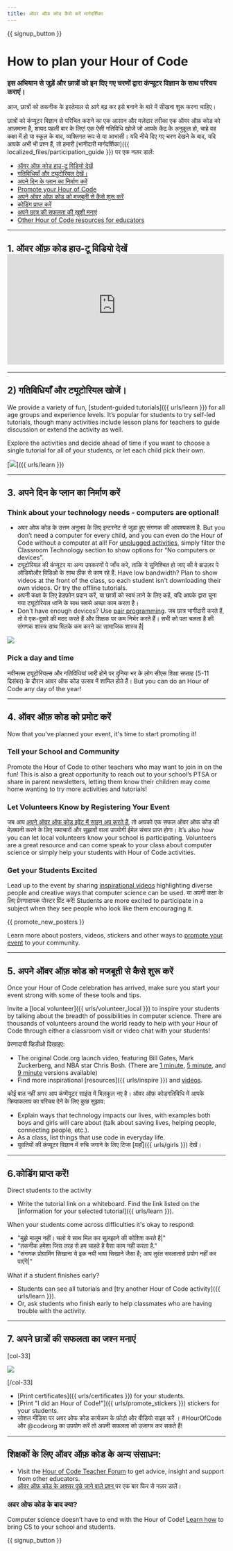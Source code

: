 ```yaml
---
title: ऑवर ऑफ़ कोड कैसे करें मार्गदर्शिका
---
```


{{ signup_button }}

# How to plan your Hour of Code

### इस अभियान से जुड़ें और छात्रों को इन दिए गए चरणों द्वारा कंप्यूटर विज्ञान के साथ परिचय कराएं।

आज, छात्रों को तकनीक के इस्तेमाल से आगे बढ़ कर इसे बनाने के बारे में सीखना शुरू करना चाहिए।

छात्रों को कंप्यूटर विज्ञान से परिचित कराने का एक आसान और मज़ेदार तरीका एक ऑवर ऑफ़ कोड को आज़माना है, शायद पहली बार के लिए! एक ऐसी गतिविधि खोजें जो आपके केंद्र के अनुकूल हो, चाहे वह कक्षा में हो या स्कूल के बाद, व्यक्तिगत रूप से या आभासी। यदि नीचे दिए गए चरण देखने के बाद, यदि आपके अभी भी प्रश्न हैं, तो हमारी [भागीदारी मार्गदर्शिका]({{ localized_files/participation_guide }}) पर एक नज़र डालें:

- [ऑवर ऑफ़ कोड हाउ-टू विडियो देखें](#how-to-video)
- [ गतिविधियाँ और ट्यूटोरियल देखें। ](#explore-activities)
- [अपने दिन के प्लान का निर्माण करें](#create-your-plan)
- [Promote your Hour of Code](#promote-your-hour)
- [अपने ऑवर ऑफ़ कोड को मजबूती से कैसे शुरू करें](#how-to-start)
- [कोडिंग प्राप्त करें](#code)
- [अपने छात्र की सफलता की ख़ुशी मनाएं](#celebrate)
- [Other Hour of Code resources for educators](#other-resources)

* * *

<a id="how-to-video"></a>

## 1. ऑवर ऑफ़ कोड हाउ-टू विडियो देखें <iframe width="500" height="255" src="https://www.youtube-nocookie.com/embed/SrnvvWDm73k" frameborder="0" allowfullscreen></iframe> 

* * *

<a id="explore-activities"></a>

## 2) गतिविधियाँ और ट्यूटोरियल खोजें।

We provide a variety of fun, [student-guided tutorials]({{ urls/learn }}) for all age groups and experience levels. It’s popular for students to try self-led tutorials, though many activities include lesson plans for teachers to guide discussion or extend the activity as well.

Explore the activities and decide ahead of time if you want to choose a single tutorial for all of your students, or let each child pick their own.

[![](/images/tutorials.png)]({{ urls/learn }})

* * *

<a id="create-your-plan"></a>

## 3. अपने दिन के प्लान का निर्माण करें

### Think about your technology needs - computers are optional!

- अवर ओफ कोड के उत्तम अनुभव के लिए इन्टरनेट से जुड़ा हुए संगणक की आवश्यकता है. But you don’t need a computer for every child, and you can even do the Hour of Code without a computer at all! For [unplugged activities](/learn), simply filter the Classroom Technology section to show options for “No computers or devices”.
- ट्यूटोरियल की कंप्यूटर या अन्य उपकरणों पे जाँच करे, ताकि ये सुनिश्चित हो जाए की वे ब्राउज़र पे ऑडियोऔर विडिओ के साथ ठीक से काम रहे हैं. Have low bandwidth? Plan to show videos at the front of the class, so each student isn't downloading their own videos. Or try the offline tutorials.
- अपनी कक्षा के लिए हेडफ़ोन प्रदान करें, या छात्रों को स्वयं लाने के लिए कहें, यदि आपके द्वारा चुना गया ट्यूटोरियल ध्वनि के साथ सबसे अच्छा काम करता है।
- Don't have enough devices? Use [pair programming](https://www.youtube.com/watch?v=vgkahOzFH2Q). जब छात्र भागीदारी करते हैं, तो वे एक-दूसरे की मदद करते हैं और शिक्षक पर कम निर्भर करते हैं। सभी को पता चलता है की संगणक शास्त्र साथ मिलके कम करने का सामाजिक शास्त्र है|

<img src="/images/fit-600/group_ipad.jpg" />

### Pick a day and time

नवीनतम ट्यूटोरियल्स और गतिविधियां जारी होने पर दुनिया भर के लोग सीएस शिक्षा सप्ताह (5-11 दिसंबर) के दौरान आवर ऑफ कोड उत्सव में शामिल होते हैं। But you can do an Hour of Code any day of the year!

* * *

<a id="promote-your-hour"></a>

## 4. ऑवर ऑफ़ कोड को प्रमोट करें

Now that you've planned your event, it's time to start promoting it!

### Tell your School and Community

Promote the Hour of Code to other teachers who may want to join in on the fun! This is also a great opportunity to reach out to your school’s PTSA or share in parent newsletters, letting them know their children may come home wanting to try more activities and tutorials!

### Let Volunteers Know by Registering Your Event

जब आप [अपने ऑवर ऑफ कोड इवेंट में साइन अप करते हैं](/events), तो आपको एक सफल ऑवर ऑफ कोड की मेज़बानी करने के लिए समाचारों और सुझावों वाला उपयोगी ईमेल संचार प्राप्त होगा। It’s also how you can let local volunteers know your school is participating. Volunteers are a great resource and can come speak to your class about computer science or simply help your students with Hour of Code activities.

### Get your Students Excited

Lead up to the event by sharing [inspirational videos](/promote/resources) highlighting diverse people and creative ways that computer science can be used. या अपनी कक्षा के लिए प्रेरणादायक पोस्टर प्रिंट करें! Students are more excited to participate in a subject when they see people who look like them encouraging it.

{{ promote_new_posters }}

Learn more about posters, videos, stickers and other ways to [promote your event](/promote/resources#posters) to your community.

* * *

<a id="how-to-start"></a>

## 5. अपने ऑवर ऑफ़ कोड को मजबूती से कैसे शुरू करें

Once your Hour of Code celebration has arrived, make sure you start your event strong with some of these tools and tips.

Invite a [local volunteer]({{ urls/volunteer_local }}) to inspire your students by talking about the breadth of possibilities in computer science. There are thousands of volunteers around the world ready to help with your Hour of Code through either a classroom visit or video chat with your students!

प्रेरणादायी व्हिडीओ दिखाइए:

- The original Code.org launch video, featuring Bill Gates, Mark Zuckerberg, and NBA star Chris Bosh. (There are [1 minute](https://www.youtube.com/watch?v=qYZF6oIZtfc), [5 minute](https://www.youtube.com/watch?v=nKIu9yen5nc), and [9 minute](https://www.youtube.com/watch?v=dU1xS07N-FA) versions available)
- Find more inspirational [resources]({{ urls/inspire }}) and [videos](https://www.youtube.com/playlist?list=PLzdnOPI1iJNfpD8i4Sx7U0y2MccnrNZuP).

कोई बात नहीं अगर आप कंप्मेंयूटर साइंस में बिलकुल नए है। ऑवर ऑफ़ कोडगतिविधि में आपके क्रियाकलाप का परिचय देने के लिए कुछ सुझाव:

- Explain ways that technology impacts our lives, with examples both boys and girls will care about (talk about saving lives, helping people, connecting people, etc.).
- As a class, list things that use code in everyday life.
- युवतियों की कंप्यूटर विज्ञान में रुचि जगाने के लिए टिप्स [यहाँ]({{ urls/girls }}) देखें।

* * *

<a id="code"></a>

## 6.कोडिंग प्राप्त करें!

Direct students to the activity

- Write the tutorial link on a whiteboard. Find the link listed on the [information for your selected tutorial]({{ urls/learn }}).

When your students come across difficulties it's okay to respond:

- "मुझे मालूम नहीं। चलो ये साथ मिल कर सुलझाने की कोशिश करते है|"
- "तकनीक हमेशा जिस तरह से हम चाहते है वैसा काम नहीं करता है."
- "संगणक प्रोग्रामिंग सिखाना ये इक नयी भाषा सिखाने जैसा है; आप तुरंत सरलातासे प्रयोग नहीं कर पाएंगे|"

What if a student finishes early?

- Students can see all tutorials and [try another Hour of Code activity]({{ urls/learn }}).
- Or, ask students who finish early to help classmates who are having trouble with the activity.

* * *

<a id="celebrate"></a>

## 7. अपने छात्रों की सफलता का जश्न मनाएं

[col-33]

![](/images/fit-600/boy-certificate.jpg)

[/col-33]

- [Print certificates]({{ urls/certificates }}) for your students.
- [Print "I did an Hour of Code!"]({{ urls/promote_stickers }}) stickers for your students.
- सोशल मीडिया पर अवर ओफ कोड कार्यक्रम के फ़ोटो और वीडियो साझा करें । #HourOfCode और @codeorg का उपयोग करें तो अपनी सफलता को उजागर कर सकते हैं!

* * *

<a id="other-resources"></a>

## शिक्षकों के लिए ऑवर ऑफ़ कोड के अन्य संसाधन:

- Visit the [Hour of Code Teacher Forum](http://forum.code.org/c/plc/hour-of-code) to get advice, insight and support from other educators.
- [ऑवर ऑफ़ कोड के अक्सर पूछे जाने वाले प्रश्न ](https://support.code.org/hc/en-us/categories/200147083-Hour-of-Code) पर एक बार फिर से नज़र डालें।

### अवर ओफ कोड के बाद क्या?

Computer science doesn’t have to end with the Hour of Code! [Learn how](/beyond) to bring CS to your school and students.

{{ signup_button }}